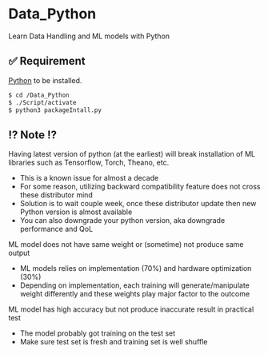 # Data_Python
Learn Data Handling and ML models with Python

## ✅ Requirement
[Python](https://www.python.org/) to be installed.
```bash
$ cd /Data_Python
$ ./Script/activate
$ python3 packageIntall.py
```

## ⁉️ Note ⁉️
Having latest version of python (at the earliest) will break installation of ML libraries such as Tensorflow, Torch, Theano, etc.
  - This is a known issue for almost a decade
  - For some reason, utilizing backward compatibility feature does not cross these distributor mind
  - Solution is to wait couple week, once these distributor update then new Python version is almost available
  - You can also downgrade your python version, aka downgrade performance and QoL

ML model does not have same weight or (sometime) not produce same output
  - ML models relies on implementation (70%) and hardware optimization (30%)
  - Depending on implementation, each training will generate/manipulate weight differently and these weights play major factor to the outcome

ML model has high accuracy but not produce inaccurate result in practical test
  - The model probably got training on the test set
  - Make sure test set is fresh and training set is well shuffle
